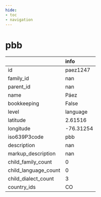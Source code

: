 ```yaml
---
hide:
- toc
- navigation
---
```

# pbb
|                      | info      |
|:---------------------|:----------|
| id                   | paez1247  |
| family_id            | nan       |
| parent_id            | nan       |
| name                 | Páez      |
| bookkeeping          | False     |
| level                | language  |
| latitude             | 2.61516   |
| longitude            | -76.31254 |
| iso639P3code         | pbb       |
| description          | nan       |
| markup_description   | nan       |
| child_family_count   | 0         |
| child_language_count | 0         |
| child_dialect_count  | 3         |
| country_ids          | CO        |